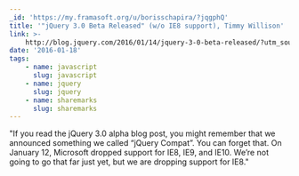 ```yaml
---
_id: 'https://my.framasoft.org/u/borisschapira/?jqgphQ'
title: '"jQuery 3.0 Beta Released" (w/o IE8 support), Timmy Willison'
link: >-
    http://blog.jquery.com/2016/01/14/jquery-3-0-beta-released/?utm_source=javascriptweekly&utm_medium=email
date: '2016-01-18'
tags:
    - name: javascript
      slug: javascript
    - name: jquery
      slug: jquery
    - name: sharemarks
      slug: sharemarks
---
```


<div class="markdown"><p>&quot;If you read the jQuery 3.0 alpha blog post, you might remember that we announced something we called “jQuery Compat”. You can forget that. On January 12, Microsoft dropped support for IE8, IE9, and IE10. We’re not going to go that far just yet, but we are dropping support for IE8.&quot;
</p></div>
